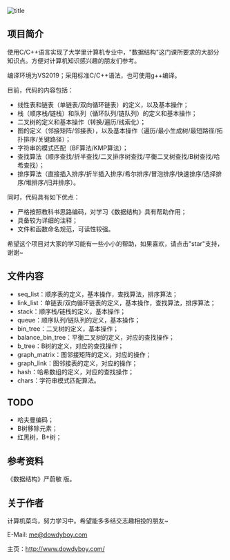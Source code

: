 ![title](http://www.dowdyboy.com/wp-content/uploads/2018/11/659583085462226804.png)

##  项目简介

使用C/C++语言实现了大学里计算机专业中，"数据结构"这门课所要求的大部分知识点。方便对计算机知识感兴趣的朋友们参考。

编译环境为VS2019；采用标准C/C++语法，也可使用g++编译。

目前，代码的内容包括：

* 线性表和链表（单链表/双向循环链表）的定义，以及基本操作；
* 栈（顺序栈/链栈）和队列（循环队列/链队列）的定义和基本操作；
* 二叉树的定义和基本操作（转换/遍历/线索化）；
* 图的定义（邻接矩阵/邻接表），以及基本操作（遍历/最小生成树/最短路径/拓扑排序/关键路径）；
* 字符串的模式匹配（BF算法/KMP算法）；
* 查找算法（顺序查找/折半查找/二叉排序树查找/平衡二叉树查找/B树查找/哈希查找）；
* 排序算法（直接插入排序/折半插入排序/希尔排序/冒泡排序/快速排序/选择排序/堆排序/归并排序）。

同时，代码具有如下优点：

* 严格按照教科书思路编码，对学习《数据结构》具有帮助作用；
* 具备较为详细的注释；
* 文件和函数命名规范，可读性较强。

希望这个项目对大家的学习能有一些小小的帮助，如果喜欢，请点击"star"支持，谢谢~

##  文件内容

* seq_list：顺序表的定义，基本操作，查找算法，排序算法；
* link_list：单链表/双向循环链表的定义，基本操作，查找算法，排序算法；
* stack：顺序栈/链栈的定义，基本操作；
* queue：顺序队列/链队列的定义，基本操作；
* bin_tree：二叉树的定义，基本操作；
* balance_bin_tree：平衡二叉树的定义，对应的查找操作；
* b_tree：B树的定义，对应的查找操作；
* graph_matrix：图邻接矩阵的定义，对应的操作；
* graph_link：图邻接表的定义，对应的操作；
* hash：哈希数组的定义，对应的查找操作；
* chars：字符串模式匹配算法。

##  TODO

* 哈夫曼编码；
* B树移除元素；
* 红黑树，B+树；

##  参考资料

《数据结构》严蔚敏 版。

##  关于作者

计算机菜鸟，努力学习中。希望能多多结交志趣相投的朋友~

E-Mail: me@dowdyboy.com

主页：http://www.dowdyboy.com/


